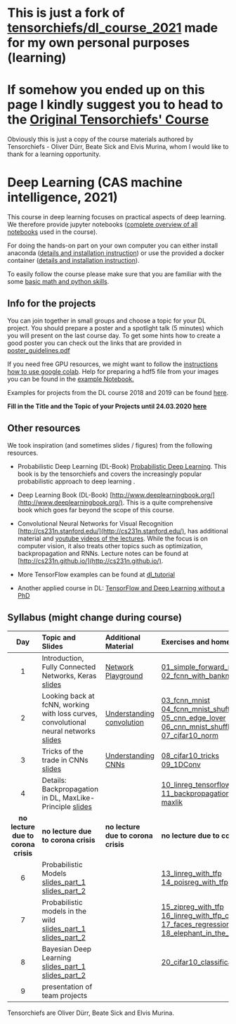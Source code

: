 

# This is just a fork of [tensorchiefs/dl_course_2021](https://github.com/tensorchiefs/dl_course_2021) made for my own personal purposes (learning)

# If somehow you ended up on this page I kindly suggest you to head to the [Original Tensorchiefs' Course](https://tensorchiefs.github.io/dl_course_2021/)

Obviously this is just a copy of the course materials authored by Tensorchiefs - Oliver Dürr, Beate Sick and Elvis Murina, whom I would like to thank for a learning opportunity.

# Deep Learning (CAS machine intelligence, 2021)

This course in deep learning focuses on practical aspects of deep learning. We therefore provide jupyter notebooks ([complete overview of all notebooks](https://github.com/tensorchiefs/dl_course_2020/tree/master/notebooks) used in the course).

For doing the hands-on part on your own computer you can either install anaconda ([details and installation instruction](anaconda.md)) or use the provided a docker container ([details and installation instruction](docker.md)).

To easily follow the course please make sure that you are familiar with the some [basic math and python skills](prerequistites.md). 

## Info for the projects
You can join together in small groups and choose a topic for your DL project. You should prepare a poster and a spotlight talk (5 minutes) which you will present on the last course day. To get some hints how to create a good poster you can check out the links that are provided in <a href="https://www.dropbox.com/s/u1f6mqk4pc3uhxe/poster-guidelines.pdf?dl=1">poster_guidelines.pdf</a> 

If you need free GPU resources, we might want to follow the [instructions how to use google colab](co.md). Help for preparing a hdf5 file from your images you can be found in the <a href="https://github.com/tensorchiefs/dl_course_2018/blob/master/notebooks/data_prep.ipynb"> example Notebook.</a> 

Examples for projects from the DL course 2018 and 2019 can be found [here](projects.md).

**Fill in the Title and the Topic of your Projects until 24.03.2020 [here](https://docs.google.com/spreadsheets/d/18VFrPbKq3YSOg8Ebc1q1wGgkfgaWl7IkcCClGEDGj6Q/edit#gid=0)**

## Other resources 
We took inspiration (and sometimes slides / figures) from the following resources.

* Probabilistic Deep Learning (DL-Book) [Probabilistic Deep Learning](https://www.manning.com/books/probabilistic-deep-learning?a_aid=probabilistic_deep_learning&a_bid=78e55885). This book is by the tensorchiefs and covers the increasingly popular probabilistic approach to deep learning .

* Deep Learning Book (DL-Book) [http://www.deeplearningbook.org/](http://www.deeplearningbook.org/). This is a quite comprehensive book which goes far beyond the scope of this course.

* Convolutional Neural Networks for Visual Recognition [http://cs231n.stanford.edu/](http://cs231n.stanford.edu/), has additional material and [youtube videos of the lectures](https://www.youtube.com/playlist?list=PLkt2uSq6rBVctENoVBg1TpCC7OQi31AlC). While the focus is on computer vision, it also treats other topics such as optimization, backpropagation and RNNs. Lecture notes can be found at [http://cs231n.github.io/](http://cs231n.github.io/).

* More TensorFlow examples can be found at [dl_tutorial](https://github.com/oduerr/dl_tutorial/tree/master/tensorflow/) 

* Another applied course in DL: [TensorFlow and Deep Learning without a PhD](https://cloud.google.com/blog/big-data/2017/01/learn-tensorflow-and-deep-learning-without-a-phd)


## Syllabus (might change during course)

| Day  |      Topic and Slides    |      Additional Material    |		Exercises and homework  |
|:----------------:|:-----------------------|:----------------------------|:--------------------------------------|
| 1        | Introduction, Fully Connected Networks, Keras [slides](slides/01_Introduction.pdf) |[Network Playground](https://playground.tensorflow.org/) |[01_simple_forward_pass](https://github.com/cezden/dl_course_2021/blob/master/notebooks/01_simple_forward_pass.ipynb)<br>[02_fcnn_with_banknote](https://github.com/cezden/dl_course_2021/blob/master/notebooks/02_fcnn_with_banknote.ipynb)
| 2        |Looking back at fcNN, working with loss curves, convolutional neural networks [slides](slides/02_CNN.pdf) |[Understanding convolution](https://towardsdatascience.com/intuitively-understanding-convolutions-for-deep-learning-1f6f42faee1)|[03_fcnn_mnist](https://github.com/cezden/dl_course_2021/blob/master/notebooks/03_fcnn_mnist.ipynb)<br>[04_fcnn_mnist_shuffled](https://github.com/cezden/dl_course_2021/blob/master/notebooks/04_fcnn_mnist_shuffled.ipynb)<br>[05_cnn_edge_lover](https://github.com/cezden/dl_course_2021/blob/master/notebooks/05_cnn_edge_lover.ipynb)<br>[06_cnn_mnist_shuffled](https://github.com/cezden/dl_course_2021/blob/master/notebooks/06_cnn_mnist_shuffled.ipynb)<br>[07_cifar10_norm](https://github.com/cezden/dl_course_2021/blob/master/notebooks/07_cifar10_norm.ipynb)
| 3        |Tricks of the trade in CNNs [slides](slides/03_CNN.pdf)|[Understanding CNNs](http://cs231n.github.io/understanding-cnn)|[08_cifar10_tricks](https://github.com/cezden/dl_course_2021/blob/master/notebooks/08_cifar10_tricks.ipynb)<br>[09_1DConv](https://github.com/cezden/dl_course_2021/blob/master/notebooks/09_1DConv.ipynb)
| 4        |Details: Backpropagation in DL, MaxLike-Principle [slides](slides/04_Details.pdf)| |[10_linreg_tensorflow](https://github.com/cezden/dl_course_2021/blob/master/notebooks/10_linreg_tensorflow.ipynb)<br>[11_backpropagation](https://github.com/cezden/dl_course_2021/blob/master/notebooks/11_backpropagation.ipynb)<br>[maxlik](https://github.com/tensorchiefs/dl_book/blob/master/chapter_04/nb_ch04_01.ipynb)
|**no lecture due to corona crisis**         |**no lecture due to corona crisis**|**no lecture due to corona crisis**|**no lecture due to corona crisis**
|6     |Probabilistic Models [slides_part_1](slides/05_Probabilistic_Modeling_part1.pdf)  [slides_part_2](slides/05_part2.pdf)| |[13_linreg_with_tfp](https://github.com/cezden/dl_course_2021/blob/master/notebooks/13_linreg_with_tfp.ipynb)<br>[14_poisreg_with_tfp](https://github.com/cezden/dl_course_2021/blob/master/notebooks/14_poisreg_with_tfp.ipynb)
| 7        |Probabilistic models in the wild [slides_part_1](slides/06_part1.pdf) [slides_part_2](slides/06_mixtures_and_bayes_part2.pdf) ||[15_zipreg_with_tfp](https://github.com/cezden/dl_course_2021/blob/master/notebooks/15_zipreg_with_tfp.ipynb)<br>[16_linreg_with_tfp_const_sigma](https://github.com/cezden/dl_course_2021/blob/master/notebooks/16_linreg_with_tfp_const_sigma.ipynb)<br>[17_faces_regression](https://github.com/cezden/dl_course_2021/blob/master/notebooks/17_faces_regression.ipynb)<br>[18_elephant_in_the_room](https://github.com/cezden/dl_course_2021/blob/master/notebooks/18_elephant_in_the_room.ipynb)
| 8        | Bayesian Deep Learning [slides_part_1](slides/07_bayes_part1.pdf) [slides_part_2](slides/07_bayes_part2.pdf)| |[20_cifar10_classification_mc_and_vi](https://github.com/cezden/dl_course_2021/blob/master/notebooks/20_cifar10_classification_mc_and_vi.ipynb)|
|9        |presentation of team projects | |

Tensorchiefs are Oliver Dürr, Beate Sick and Elvis Murina.
